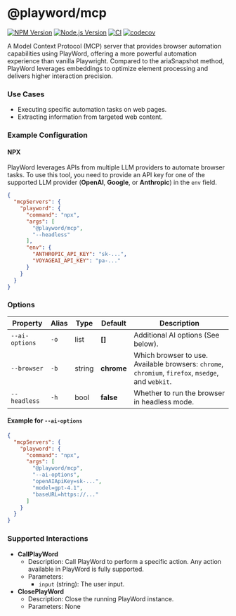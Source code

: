 # @playword/mcp

[![NPM Version](https://img.shields.io/npm/v/@playword/mcp)](https://www.npmjs.com/package/@playword/mcp)
[![Node.js Version](https://img.shields.io/badge/node-%3E%3D20-yellow)](https://nodejs.org/en/download/package-manager)
[![CI](https://github.com/Foreverskyin0216/playword/actions/workflows/ci.yml/badge.svg)](https://github.com/Foreverskyin0216/playword/actions/workflows/ci.yml)
[![codecov](https://codecov.io/gh/Foreverskyin0216/playword/graph/badge.svg)](https://codecov.io/gh/Foreverskyin0216/playword)

A Model Context Protocol (MCP) server that provides browser automation capabilities using PlayWord,
offering a more powerful automation experience than vanilla Playwright.
Compared to the ariaSnapshot method, PlayWord leverages embeddings to optimize element processing and delivers higher interaction precision.

### Use Cases
- Executing specific automation tasks on web pages.
- Extracting information from targeted web content.

### Example Configuration

#### NPX

PlayWord leverages APIs from multiple LLM providers to automate browser tasks.
To use this tool, you need to provide an API key for one of the supported LLM provider (**OpenAI**, **Google**, or **Anthropic**) in the `env` field.

```json
{
  "mcpServers": {
    "playword": {
      "command": "npx",
      "args": [
        "@playword/mcp",
        "--headless"
      ],
      "env": {
        "ANTHROPIC_API_KEY": "sk-...",
        "VOYAGEAI_API_KEY": "pa-..."
      }
    }
  }
}
```

### Options

| Property       | Alias | Type   | Default    | Description                                                                                        |
| -------------- | ----- | ------ | ---------- | -------------------------------------------------------------------------------------------------- |
| `--ai-options` | `-o`  | list   | **[]**     | Additional AI options (See below).                                                                 |
| `--browser`    | `-b`  | string | **chrome** | Which browser to use. Available browsers: `chrome`, `chromium`, `firefox`, `msedge`, and `webkit`. |
| `--headless`   | `-h`  | bool   | **false**  | Whether to run the browser in headless mode.                                                       |

#### Example for `--ai-options`

```json
{
  "mcpServers": {
    "playword": {
      "command": "npx",
      "args": [
        "@playword/mcp",
        "--ai-options",
        "openAIApiKey=sk-...",
        "model=gpt-4.1",
        "baseURL=https://..."
      ]
    }
  }
}
```

### Supported Interactions

- **CallPlayWord**
  - Description: Call PlayWord to perform a specific action. Any action available in PlayWord is fully supported.
  - Parameters:
    - `input` (string): The user input.
- **ClosePlayWord**
  - Description: Close the running PlayWord instance.
  - Parameters: None
